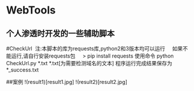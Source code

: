 # WebTools
个人渗透时开发的一些辅助脚本
----
#CheckUrl
  注:本脚本的库为requests库,python2和3版本均可以运行
     如果不能运行,请自行安装requests包
     > pip install requests
使用命令 python CheckUrl.py *.txt
*.txt[为需要检测域名的文本]
程序运行完成结果保存为 *_success.txt

##案例
!(result1)[result1.jpg]
!(result2)[result2.jpg]

